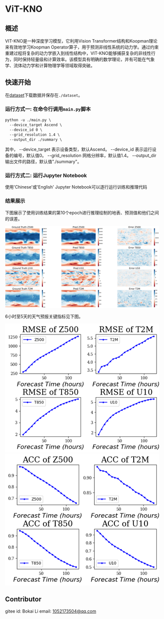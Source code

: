 # ViT-KNO

## 概述

VIT-KNO是一种深度学习模型，它利用Vision Transformer结构和Koopman理论来有效地学习Koopman Operator算子，用于预测非线性系统的动力学。通过约束重建过程将复杂的动力学嵌入到线性结构中，VIT-KNO能够捕获复杂的非线性行为，同时保持轻量级和计算效率。该模型具有明确的数学理论，并有可能在气象学、流体动力学和计算物理学等领域取得突破。

## 快速开始

在[dataset](https://download.mindspore.cn/mindscience/mindearth/dataset/WeatherBench_1.4_69/)下载数据并保存在`./dataset`。

### 运行方式一: 在命令行调用`main.py`脚本

```shell
python -u ./main.py \
  --device_target Ascend \
  --device_id 0 \
  --grid_resolution 1.4 \
  --output_dir ./summary \
```

其中，
--device_target 表示设备类型，默认Ascend。
--device_id 表示运行设备的编号，默认值0。
--grid_resolution 网格分辨率，默认值1.4。
--output_dir 输出文件的路径，默认值"./summary"。

### 运行方式二: 运行Jupyter Notebook

使用'Chinese'或'English' Jupyter Notebook可以逐行运行训练和推理代码

### 结果展示

下图展示了使用训练结果的第10个epoch进行推理绘制的地表、预测值和他们之间的误差。

![epoch10](images/pred_result.png)

6小时至5天的天气预报关键指标见下图。

![epoch10](images/Eval_RMSE_epoch10.png)
![epoch10](images/Eval_ACC_epoch10.png)

## Contributor

gitee id: Bokai Li
email: 1052173504@qq.com